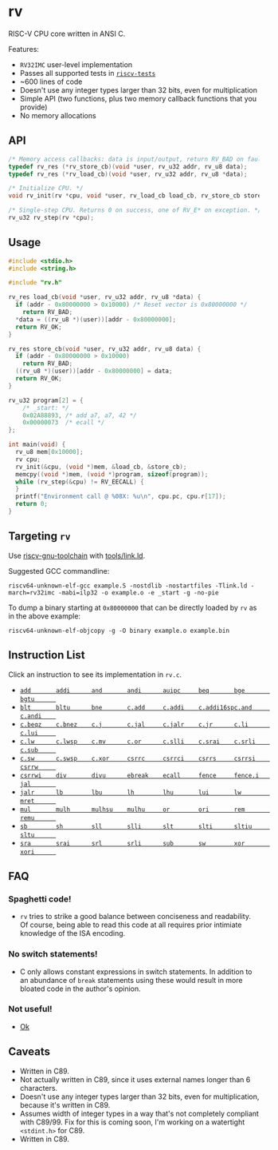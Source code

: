 # rv

RISC-V CPU core written in ANSI C.

Features:
- `RV32IMC` user-level implementation
- Passes all supported tests in [`riscv-tests`](https://github.com/riscv/riscv-tests)
- ~600 lines of code
- Doesn't use any integer types larger than 32 bits, even for multiplication
- Simple API (two functions, plus two memory callback functions that you provide)
- No memory allocations

## API

```c
/* Memory access callbacks: data is input/output, return RV_BAD on fault, 0 otherwise */
typedef rv_res (*rv_store_cb)(void *user, rv_u32 addr, rv_u8 data);
typedef rv_res (*rv_load_cb)(void *user, rv_u32 addr, rv_u8 *data);

/* Initialize CPU. */
void rv_init(rv *cpu, void *user, rv_load_cb load_cb, rv_store_cb store_cb);

/* Single-step CPU. Returns 0 on success, one of RV_E* on exception. */
rv_u32 rv_step(rv *cpu);
```

## Usage

```c
#include <stdio.h>
#include <string.h>

#include "rv.h"

rv_res load_cb(void *user, rv_u32 addr, rv_u8 *data) {
  if (addr - 0x80000000 > 0x10000) /* Reset vector is 0x80000000 */
    return RV_BAD;
  *data = ((rv_u8 *)(user))[addr - 0x80000000];
  return RV_OK;
}

rv_res store_cb(void *user, rv_u32 addr, rv_u8 data) {
  if (addr - 0x80000000 > 0x10000)
    return RV_BAD;
  ((rv_u8 *)(user))[addr - 0x80000000] = data;
  return RV_OK;
}

rv_u32 program[2] = {
    /* _start: */
    0x02A88893, /* add a7, a7, 42 */
    0x00000073  /* ecall */
};

int main(void) {
  rv_u8 mem[0x10000];
  rv cpu;
  rv_init(&cpu, (void *)mem, &load_cb, &store_cb);
  memcpy((void *)mem, (void *)program, sizeof(program));
  while (rv_step(&cpu) != RV_EECALL) {
  }
  printf("Environment call @ %08X: %u\n", cpu.pc, cpu.r[17]);
  return 0;
}
```

## Targeting `rv`

Use [riscv-gnu-toolchain](https://github.com/riscv-collab/riscv-gnu-toolchain) with [tools/link.ld](tools/link.ld).

Suggested GCC commandline:

`riscv64-unknown-elf-gcc example.S -nostdlib -nostartfiles -Tlink.ld -march=rv32imc -mabi=ilp32 -o example.o -e _start -g -no-pie`

To dump a binary starting at `0x80000000` that can be directly loaded by `rv` as in the above example:

`riscv64-unknown-elf-objcopy -g -O binary example.o example.bin`

## Instruction List

Click an instruction to see its implementation in `rv.c`.

- [`add       `](rv.c#L419)[`addi      `](rv.c#L419)[`and       `](rv.c#L433)[`andi      `](rv.c#L433)[`auipc     `](rv.c#L505)[`beq       `](rv.c#L375)[`bge       `](rv.c#L378)[`bgtu      `](rv.c#L380)
- [`blt       `](rv.c#L377)[`bltu      `](rv.c#L379)[`bne       `](rv.c#L376)[`c.add     `](rv.c#L296)[`c.addi    `](rv.c#L237)[`c.addi16sp`](rv.c#L244)[`c.and     `](rv.c#L265)[`c.andi    `](rv.c#L256)
- [`c.beqz    `](rv.c#L275)[`c.bnez    `](rv.c#L277)[`c.j       `](rv.c#L273)[`c.jal     `](rv.c#L239)[`c.jalr    `](rv.c#L293)[`c.jr      `](rv.c#L288)[`c.li      `](rv.c#L241)[`c.lui     `](rv.c#L246)
- [`c.lw      `](rv.c#L229)[`c.lwsp    `](rv.c#L285)[`c.mv      `](rv.c#L290)[`c.or      `](rv.c#L263)[`c.slli    `](rv.c#L283)[`c.srai    `](rv.c#L254)[`c.srli    `](rv.c#L252)[`c.sub     `](rv.c#L259)
- [`c.sw      `](rv.c#L231)[`c.swsp    `](rv.c#L298)[`c.xor     `](rv.c#L261)[`csrrc     `](rv.c#L481)[`csrrci    `](rv.c#L481)[`csrrs     `](rv.c#L475)[`csrrsi    `](rv.c#L475)[`csrrw     `](rv.c#L466)
- [`csrrwi    `](rv.c#L466)[`div       `](rv.c#L451)[`divu      `](rv.c#L453)[`ebreak    `](rv.c#L494)[`ecall     `](rv.c#L491)[`fence     `](rv.c#L397)[`fence.i   `](rv.c#L401)[`jal       `](rv.c#L405)
- [`jalr      `](rv.c#L390)[`lb        `](rv.c#L330)[`lbu       `](rv.c#L338)[`lh        `](rv.c#L333)[`lhu       `](rv.c#L341)[`lui       `](rv.c#L507)[`lw        `](rv.c#L336)[`mret      `](rv.c#L489)
- [`mul       `](rv.c#L438)[`mulh      `](rv.c#L438)[`mulhsu    `](rv.c#L438)[`mulhu     `](rv.c#L438)[`or        `](rv.c#L431)[`ori       `](rv.c#L431)[`rem       `](rv.c#L455)[`remu      `](rv.c#L457)
- [`sb        `](rv.c#L359)[`sh        `](rv.c#L361)[`sll       `](rv.c#L421)[`slli      `](rv.c#L421)[`slt       `](rv.c#L423)[`slti      `](rv.c#L423)[`sltiu     `](rv.c#L425)[`sltu      `](rv.c#L425)
- [`sra       `](rv.c#L429)[`srai      `](rv.c#L429)[`srl       `](rv.c#L429)[`srli      `](rv.c#L429)[`sub       `](rv.c#L419)[`sw        `](rv.c#L363)[`xor       `](rv.c#L427)[`xori      `](rv.c#L427)

## FAQ

### Spaghetti code!

- `rv` tries to strike a good balance between conciseness and readability. Of course, being able to read this code at all requires prior intimiate knowledge of the ISA encoding.

### No switch statements!

- C only allows constant expressions in switch statements. In addition to an abundance of `break` statements using these would result in more bloated code in the author's opinion.

### Not useful!
- [Ok](https://www.google.com/search?q=happy+smiley+thumbs+up+happy+cool+funny+ok&tbm=isch)

## Caveats

- Written in C89.
- Not actually written in C89, since it uses external names longer than 6 characters.
- Doesn't use any integer types larger than 32 bits, even for multiplication, because it's written in C89.
- Assumes width of integer types in a way that's not completely compliant with C89/99. Fix for this is coming soon, I'm working on a watertight `<stdint.h>` for C89.
- Written in C89.
